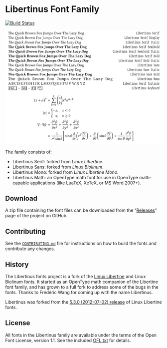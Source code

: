 # Libertinus Font Family

[![Build Status](https://travis-ci.com/alif-type/libertinus.svg?branch=main)](https://travis-ci.com/alif-type/libertinus)

![Sample of Libertinus Font Family](preview.svg)

The family consists of:

* Libertinus Serif: forked from *Linux Libertine*.
* Libertinus Sans: forked from *Linux Biolinum*.
* Libertinus Mono: forked from *Linux Libertine Mono*.
* Libertinus Math: an OpenType math font for use in OpenType math-capable applications (like LuaTeX, XeTeX, or MS Word 2007+).

## Download

A zip file containing the font files can be downloaded from the “[Releases][3]” page of the project on GitHub.

## Contributing

See the [`CONTRIBUTING.md`](CONTRIBUTING.md) file for instructions on how to build the fonts and contribute any changes.

## History

The Libertinus fonts project is a fork of the [Linux Libertine][1] and Linux Biolinum fonts.
It started as an OpenType math companion of the Libertine font family, and has grown to a full fork to address some of the bugs in the fonts.
Thanks to Frédéric Wang for coming up with the name Libertinus.

Libertinus was forked from the [5.3.0 (2012-07-02) release][2] of Linux Libertine fonts.

## License

All fonts in the Libertinus family are available under the terms of the Open Font License, version 1.1.
See the included [OFL.txt](OFL.txt) for details.

[1]: https://en.wikipedia.org/wiki/Linux_Libertine
[2]: https://sourceforge.net/projects/linuxlibertine/files/linuxlibertine/
[3]: https://github.com/alerque/libertinus/releases
